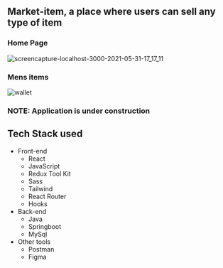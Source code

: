 ## Market-item, a place where users can sell any type of item

### Home Page

![screencapture-localhost-3000-2021-05-31-17_17_11](https://user-images.githubusercontent.com/27458911/120250804-4c5a3400-c234-11eb-8604-048644e9cc56.png)

### Mens items
![wallet](https://user-images.githubusercontent.com/27458911/112772703-22dc1c80-8fe7-11eb-888e-783f2af96111.jpg)


### NOTE: Application is under construction

## Tech Stack used
* Front-end 
  * React
  * JavaScript
  * Redux Tool Kit
  * Sass
  * Tailwind
  * React Router
  * Hooks
* Back-end
  * Java
  * Springboot
  * MySql
* Other tools
  * Postman
  * Figma
